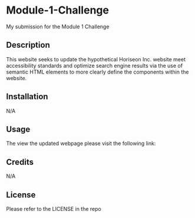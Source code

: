 # Module-1-Challenge
My submission for the Module 1 Challenge

## Description
This website seeks to update the hypothetical Horiseon Inc. website meet accessibility standards and optimize search engine results via the use of semantic HTML elements to more clearly define the components within the website.     

## Installation
N/A

## Usage
The view the updated webpage please visit the following link: 

## Credits
N/A

## License
Please refer to the LICENSE in the repo
